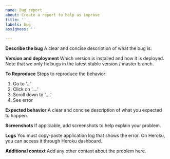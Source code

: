 ```yaml
---
name: Bug report
about: Create a report to help us improve
title: ''
labels: bug
assignees: ''

---
```


**Describe the bug**
A clear and concise description of what the bug is.

**Version and deployment**
Which version is installed and how it is deployed. Note that we only fix bugs in the latest stable version / master branch.

**To Reproduce**
Steps to reproduce the behavior:
1. Go to '...'
2. Click on '....'
3. Scroll down to '....'
4. See error

**Expected behavior**
A clear and concise description of what you expected to happen.

**Screenshots**
If applicable, add screenshots to help explain your problem.

**Logs**
You must copy-paste application log that shows the error. On Heroku, you can access it through Heroku dashboard.

**Additional context**
Add any other context about the problem here.
